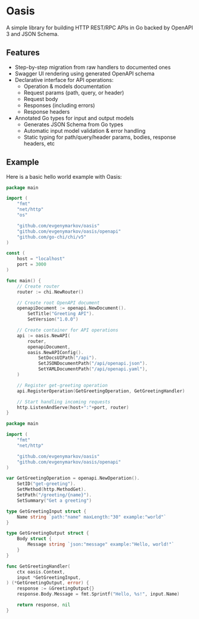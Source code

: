 # Oasis

A simple library for building HTTP REST/RPC APIs in Go backed by OpenAPI 3 and JSON Schema.

## Features

-   Step-by-step migration from raw handlers to documented ones
-   Swagger UI rendering using generated OpenAPI schema
-   Declarative interface for API operations:
    -   Operation & models documentation
    -   Request params (path, query, or header)
    -   Request body
    -   Responses (including errors)
    -   Response headers
-   Annotated Go types for input and output models
    -   Generates JSON Schema from Go types
    -   Automatic input model validation & error handling
    -   Static typing for path/query/header params, bodies, response headers, etc

## Example

Here is a basic hello world example with Oasis:

```go
package main

import (
	"fmt"
	"net/http"
	"os"

	"github.com/evgenymarkov/oasis"
	"github.com/evgenymarkov/oasis/openapi"
	"github.com/go-chi/chi/v5"
)

const (
	host = "localhost"
	port = 3000
)

func main() {
	// Create router
	router := chi.NewRouter()

	// Create root OpenAPI document
	openapiDocument := openapi.NewDocument().
		SetTitle("Greeting API").
		SetVersion("1.0.0")

	// Create container for API operations
	api := oasis.NewAPI(
		router,
		openapiDocument,
		oasis.NewAPIConfig().
			SetDocsUIPath("/api").
			SetJSONDocumentPath("/api/openapi.json").
			SetYAMLDocumentPath("/api/openapi.yaml"),
	)

	// Register get-greeting operation
	api.RegisterOperation(GetGreetingOperation, GetGreetingHandler)

	// Start handling incoming requests
	http.ListenAndServe(host+":"+port, router)
}
```

```go
package main

import (
	"fmt"
	"net/http"

	"github.com/evgenymarkov/oasis"
	"github.com/evgenymarkov/oasis/openapi"
)

var GetGreetingOperation = openapi.NewOperation().
	SetID("get-greeting").
	SetMethod(http.MethodGet).
	SetPath("/greeting/{name}").
	SetSummary("Get a greeting")

type GetGreetingInput struct {
	Name string `path:"name" maxLength:"30" example:"world"`
}

type GetGreetingOutput struct {
	Body struct {
		Message string `json:"message" example:"Hello, world!"`
	}
}

func GetGreetingHandler(
	ctx oasis.Context,
	input *GetGreetingInput,
) (*GetGreetingOutput, error) {
	response := &GreetingOutput{}
	response.Body.Message = fmt.Sprintf("Hello, %s!", input.Name)

	return response, nil
}
```
